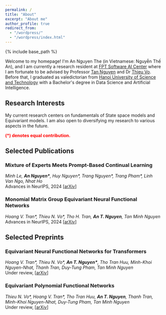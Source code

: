 ```yaml
---
permalink: /
title: "About"
excerpt: "About me"
author_profile: true
redirect_from: 
  - "/wordpress/"
  - "/wordpress/index.html"
---
```


{% include base_path %}

   
Welcome to my homepage! I'm An Nguyen The (in Vietnamese: Nguyễn Thế An), and I am currently a research resident at [FPT Software AI Center](https://fpt-aicenter.com/en/) where I am fortunate to be advised by Professor [Tan Nguyen](https://tanmnguyen89.github.io/) and Dr [Thieu Vo](https://scholar.google.at/citations?user=CM2qJSoAAAAJ&hl=en/). Before that, I graduated as valedictorian from [Hanoi University of Science and Technology](https://hust.edu.vn/) with a Bachelor's degree in Data Science and Artificial Intelligence. 

## Research Interests 
My current research centers on fundamentals of State space models and Equivariant models. I am also open to diversifying my research to various aspects in the future.


<span style="color:red"> **(\*) denotes equal contribution.** </span> <br/>
## Selected Publications
### Mixture of Experts Meets Prompt-Based Continual Learning
*Minh Le, __An Nguyen\*__, Huy Nguyen\*, Trang Nguyen\*, Trang Pham\*, Linh Van Ngo, Nhat Ho*<br/>
Advances in NeurIPS, 2024 [[arXiv](https://arxiv.org/abs/2405.14124)]
### Monomial Matrix Group Equivariant Neural Functional Networks
*Hoang V. Tran\*, Thieu N. Vo\*, Tho H. Tran, __An T. Nguyen__, Tan Minh Nguyen*<br/>
Advances in NeurIPS, 2024 [[arXiv](https://arxiv.org/abs/2409.11697)]
## Selected Preprints
### Equivariant Neural Functional Networks for Transformers
*Hoang V. Tran\*, Thieu N. Vo\*, __An T. Nguyen\*__, Tho Tran Huu, Minh-Khoi Nguyen-Nhat, Thanh Tran, Duy-Tung Pham, Tan Minh Nguyen*<br/>
Under review, [[arXiv](https://arxiv.org/abs/2410.04209)]
### Equivariant Polynomial Functional Networks
*Thieu N. Vo\*, Hoang V. Tran\*, Tho Tran Huu, __An T. Nguyen__, Thanh Tran, Minh-Khoi Nguyen-Nhat, Duy-Tung Pham, Tan Minh Nguyen*<br/>
Under review, [[arXiv](https://arxiv.org/abs/2410.04213)]



<!-- ## Selected Publications on Mixture of Experts
### On Least Squares Estimation in Softmax Gating Mixture of Experts
*__Huy Nguyen__, Nhat Ho, Alessandro Rinaldo*<br/>
Proceedings of the ICML, 2024. [[arXiv](https://arxiv.org/abs/2402.02952)]
### Is Temperature Sample Efficient for Softmax Gaussian Mixture of Experts?
*__Huy Nguyen__, Pedram Akbarian, Nhat Ho*<br/>
Proceedings of the ICML, 2024. [[arXiv](https://arxiv.org/abs/2401.13875)]
### Demystifying Softmax Gating Function in Gaussian Mixture of Experts 
*__Huy Nguyen__, TrungTin Nguyen, Nhat Ho*<br/>
Advances in NeurIPS, 2023  <span style="color:red"> **(Spotlight)** </span>. [[arXiv](https://arxiv.org/abs/2305.03288)] [[NeurIPS](https://openreview.net/pdf?id=cto6jIIbMZ)]
### Statistical Perspective of Top-K Sparse Softmax Gating Mixture of Experts
*__Huy Nguyen__, Pedram Akbarian, Fanqi Yan, Nhat Ho*<br/>
Proceedings of the ICLR, 2024. [[arXiv](https://arxiv.org/abs/2309.13850)]
### A General Theory for Softmax Gating Multinomial Logistic Mixture of Experts
*__Huy Nguyen__, Pedram Akbarian, TrungTin Nguyen, Nhat Ho*<br/>
Proceedings of the ICML, 2024. [[arXiv](https://arxiv.org/abs/2310.14188)]
### Towards Convergence Rates for Parameter Estimation in Gaussian-gated Mixture of Experts
*__Huy Nguyen\*__, TrungTin Nguyen\*, Khai Nguyen, Nhat Ho*<br/>
In AISTATS, 2024. [[arXiv](https://arxiv.org/abs/2305.07572)]
### On Parameter Estimation in Deviated Gaussian Mixture of Experts
*__Huy Nguyen__, Khai Nguyen, Nhat Ho*<br/>
In AISTATS, 2024. [[arXiv](https://arxiv.org/abs/2402.05220)]

## Selected Publications on Optimal Transport
### Entropic Gromov-Wasserstein between Gaussian Distributions
*__Huy Nguyen\*__, Khang Le\*, Dung Le\*, Dat Do, Tung Pham, Nhat Ho*<br/>
Proceedings of the ICML, 2022.  [[arXiv](https://arxiv.org/abs/2108.10961)] [[ICML](https://proceedings.mlr.press/v162/le22a.html)]
### On Multimarginal Partial Optimal Transport: Equivalent Forms and Computational Complexity
*__Huy Nguyen\*__, Khang Le\*, Khai Nguyen, Tung Pham, Nhat Ho*<br/>
In AISTATS, 2022.  [[arXiv](https://arxiv.org/abs/2108.07992)] [[AISTATS](https://proceedings.mlr.press/v151/le22a.html)]
### On Robust Optimal Transport: Computational Complexity and Barycenter Computation
*__Huy Nguyen\*__, Khang Le\*, Quang Minh Nguyen, Tung Pham, Hung Bui, Nhat Ho*<br/>
Advances in NeurIPS, 2021.  [[arXiv](https://arxiv.org/abs/2102.06857)] [[NeurIPS](https://proceedings.neurips.cc/paper/2021/hash/b80ba73857eed2a36dc7640e2310055a-Abstract.html)]



## Recent News
- **[May 2024]** Three new papers on Mixture of Experts [[1](https://arxiv.org/abs/2405.13997)], [[2](https://arxiv.org/abs/2405.14131)] and [[3](https://arxiv.org/abs/2405.14124)] are out!
- **[May 2024]** Three papers on Mixture of Experts, [[1](https://arxiv.org/abs/2402.02952)], [[2](https://arxiv.org/abs/2401.13875)] and [[3](https://arxiv.org/abs/2310.14188)], are accepted to ICML 2024.
- **[Apr 2024]** I was offered the AISTATS 2024 registration grant. See you in Valencia, Spain this May!
- **[Mar 2024]** I received the ICLR 2024 Travel Award. See you in Vienna, Austria this May!
- **[Feb 2024]** Two new papers on the applications of Mixture of Experts in Medical Images [[1](https://arxiv.org/abs/2402.03226)] and Large Language Models [[2](https://arxiv.org/abs/2402.02526)] are out!
- **[Feb 2024]** Two new papers on the theory of Mixture of Experts, [[1](https://arxiv.org/abs/2402.02952)] and [[2](https://arxiv.org/abs/2401.13875)], are out! 
- **[Jan 2024]** Two papers on Mixture of Experts, [[1](https://arxiv.org/abs/2305.07572)] and [[2](https://arxiv.org/abs/2402.05220)], are accepted to AISTATS 2024.
- **[Jan 2024]** Our paper "[Statistical Perspective of Top-K Sparse Softmax Gating Mixture of Experts](https://arxiv.org/abs/2309.13850)" is accepted to ICLR 2024.
- **[Dec 2023]** Our paper "[Fast Approximation of the Generalized Sliced-Wasserstein Distance](https://openreview.net/forum?id=u3JeFO8G8s)" is accepted to ICASSP 2024.
- **[Oct 2023]** I received the NeurIPS 2023 Scholar Award. See you in New Orleans this December!
- **[Oct 2023]** Our new paper "[A General Theory for Softmax Gating Multinomial Logistic Mixture of Experts](https://arxiv.org/pdf/2310.14188.pdf)" is out.
- **[Sep 2023]** Our new paper "[Statistical Perspective of Top-K Sparse Softmax Gating Mixture of Experts](https://arxiv.org/pdf/2309.13850.pdf)" is out.
- **[Sep 2023]** We have two papers accepted to NeurIPS 2023, [[1](https://arxiv.org/pdf/2305.03288.pdf)] as <span style="color:red"> **spotlight** </span> and [[2](https://arxiv.org/pdf/2301.11808.pdf)] as poster.
- **[Jul 2023]** We will present the paper "[Fast Approximation of the Generalized Sliced-Wasserstein Distance](https://openreview.net/pdf?id=u3JeFO8G8s)" at the Frontier4LCD workshop, ICML 2023.
- **[May 2023]** Three new papers on the Mixture of Experts theory are out! See more at [[1]](https://arxiv.org/abs/2305.03288), [[2]](https://arxiv.org/abs/2305.07572) and [[3](https://huynm99.github.io/Deviated_MoE.pdf)].
- **[Feb 2023]** Our new paper on Mixture Models theory "[Minimax Optimal Rate for Parameter Estimation in Multivariate Deviated Models](https://arxiv.org/abs/2301.11808)" is out.

## Professional Services
- Conference Reviewer: ICML (2022,2024), NeurIPS (2022-2024), AISTATS (2022-2024) and ICLR (2024).
- Journal Reviewer: Electronic Journal of Statistics
- Workshop Reviewer: Frontier4LCD (ICML 2023). -->
